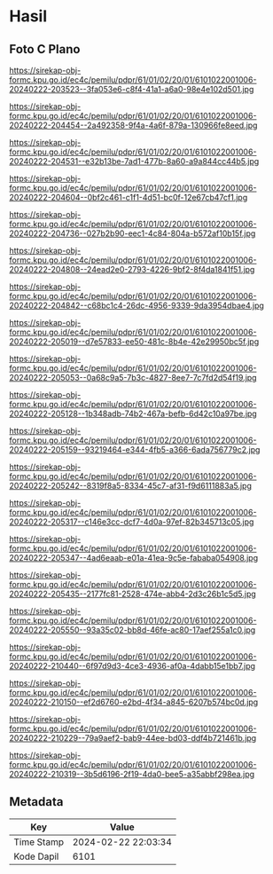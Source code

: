 # Hasil

## Foto C Plano

https://sirekap-obj-formc.kpu.go.id/ec4c/pemilu/pdpr/61/01/02/20/01/6101022001006-20240222-203523--3fa053e6-c8f4-41a1-a6a0-98e4e102d501.jpg

https://sirekap-obj-formc.kpu.go.id/ec4c/pemilu/pdpr/61/01/02/20/01/6101022001006-20240222-204454--2a492358-9f4a-4a6f-879a-130966fe8eed.jpg

https://sirekap-obj-formc.kpu.go.id/ec4c/pemilu/pdpr/61/01/02/20/01/6101022001006-20240222-204531--e32b13be-7ad1-477b-8a60-a9a844cc44b5.jpg

https://sirekap-obj-formc.kpu.go.id/ec4c/pemilu/pdpr/61/01/02/20/01/6101022001006-20240222-204604--0bf2c461-c1f1-4d51-bc0f-12e67cb47cf1.jpg

https://sirekap-obj-formc.kpu.go.id/ec4c/pemilu/pdpr/61/01/02/20/01/6101022001006-20240222-204736--027b2b90-eec1-4c84-804a-b572af10b15f.jpg

https://sirekap-obj-formc.kpu.go.id/ec4c/pemilu/pdpr/61/01/02/20/01/6101022001006-20240222-204808--24ead2e0-2793-4226-9bf2-8f4da1841f51.jpg

https://sirekap-obj-formc.kpu.go.id/ec4c/pemilu/pdpr/61/01/02/20/01/6101022001006-20240222-204842--c68bc1c4-26dc-4956-9339-9da3954dbae4.jpg

https://sirekap-obj-formc.kpu.go.id/ec4c/pemilu/pdpr/61/01/02/20/01/6101022001006-20240222-205019--d7e57833-ee50-481c-8b4e-42e29950bc5f.jpg

https://sirekap-obj-formc.kpu.go.id/ec4c/pemilu/pdpr/61/01/02/20/01/6101022001006-20240222-205053--0a68c9a5-7b3c-4827-8ee7-7c7fd2d54f19.jpg

https://sirekap-obj-formc.kpu.go.id/ec4c/pemilu/pdpr/61/01/02/20/01/6101022001006-20240222-205128--1b348adb-74b2-467a-befb-6d42c10a97be.jpg

https://sirekap-obj-formc.kpu.go.id/ec4c/pemilu/pdpr/61/01/02/20/01/6101022001006-20240222-205159--93219464-e344-4fb5-a366-6ada756779c2.jpg

https://sirekap-obj-formc.kpu.go.id/ec4c/pemilu/pdpr/61/01/02/20/01/6101022001006-20240222-205242--8319f8a5-8334-45c7-af31-f9d6111883a5.jpg

https://sirekap-obj-formc.kpu.go.id/ec4c/pemilu/pdpr/61/01/02/20/01/6101022001006-20240222-205317--c146e3cc-dcf7-4d0a-97ef-82b345713c05.jpg

https://sirekap-obj-formc.kpu.go.id/ec4c/pemilu/pdpr/61/01/02/20/01/6101022001006-20240222-205347--4ad6eaab-e01a-41ea-9c5e-fababa054908.jpg

https://sirekap-obj-formc.kpu.go.id/ec4c/pemilu/pdpr/61/01/02/20/01/6101022001006-20240222-205435--2177fc81-2528-474e-abb4-2d3c26b1c5d5.jpg

https://sirekap-obj-formc.kpu.go.id/ec4c/pemilu/pdpr/61/01/02/20/01/6101022001006-20240222-205550--93a35c02-bb8d-46fe-ac80-17aef255a1c0.jpg

https://sirekap-obj-formc.kpu.go.id/ec4c/pemilu/pdpr/61/01/02/20/01/6101022001006-20240222-210440--6f97d9d3-4ce3-4936-af0a-4dabb15e1bb7.jpg

https://sirekap-obj-formc.kpu.go.id/ec4c/pemilu/pdpr/61/01/02/20/01/6101022001006-20240222-210150--ef2d6760-e2bd-4f34-a845-6207b574bc0d.jpg

https://sirekap-obj-formc.kpu.go.id/ec4c/pemilu/pdpr/61/01/02/20/01/6101022001006-20240222-210229--79a9aef2-bab9-44ee-bd03-ddf4b721461b.jpg

https://sirekap-obj-formc.kpu.go.id/ec4c/pemilu/pdpr/61/01/02/20/01/6101022001006-20240222-210319--3b5d6196-2f19-4da0-bee5-a35abbf298ea.jpg


## Metadata

| Key        | Value               |
| ---------- | ------------------- |
| Time Stamp | 2024-02-22 22:03:34 |
| Kode Dapil | 6101                |



